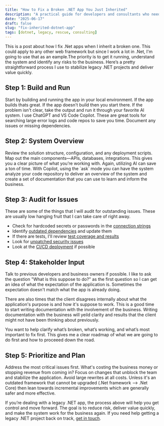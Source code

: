 ```yaml
---
title: "How to Fix a Broken .NET App You Just Inherited"
description: "A practical guide for developers and consultants who need to take over and rescue a legacy .NET codebase."
date: "2025-06-17"
draft: false
slug: "fix-inherited-dotnet-app"
tags: [dotnet, legacy, rescue, consulting]
---
```


<p>
This is a post about how I fix .Net apps when I inherit a broken one. This could apply to any other web framework but since I work a lot in .Net, I'm going to use that as an eample.The priority is to get it running, understand the system and identify any risks to the business. Here’s a pretty straightforward process I use to stabilize legacy .NET projects and deliver value quickly.
</p>

<h2>Step 1: Build and Run</h2>
<p>
Start by building and running the app in your local environment. If the app builds thats great. If the app doesn't build then you start there. If the problem isn't clear, take the output and run it through your favorite AI system. I use ChatGPT and VS Code Copilot. These are great tools for searching large error logs and code repos to save you time. Document any issues or missing dependencies. 
</p>

<h2>Step 2: System Overview</h2>
<p>
Review the solution structure, configuration, and any deployment scripts. Map out the main components—APIs, databases, integrations. This gives you a clear picture of what you’re working with. Again, utilizing AI can save a ton of time. With Copilot, using the `ask` mode you can have the system analyze your code repository to deliver an overview of the system and create a set of documentation that you can use to learn and inform the business.
</p>

<h2>Step 3: Audit for Issues</h2>
<p>These are some of the things that I will audit for outstanding issues. These are usually low hanging fruit that I can take care of right away. </p>
<ul>
<li>Check for hardcoded secrets or passwords in the <a href="/services/legacy-systems">connection strings</a></li>
<li>Identify <a href="/services/legacy-systems">outdated dependencies</a> and update them</li>
<li>If there are tests, I'll review <a href="/services/custom-software-development">test coverage and results</a></li>
<li>Look for <a href="/services/cloud-implementation">unpatched security issues</a></li>
<li>Look at the <a href="/services/cloud-implementation">CI/CD deployment</a> if possible</li>
</ul>

<h2>Step 4: Stakeholder Input</h2>
<p>
Talk to previous developers and business owners if possible. I like to ask the question "What is this suppose to do?" as the first question so I can get an idea of what the expectation of the application is. Sometimes the expectation doesn't match what the app is already doing. 
</p>
<p>There are also times that the client disagrees internally about what the application's purpose is and how it's suppose to work. This is a good time to start writing documentation with the involvement of the business. Writing documentation with the business will yeild clarity and results that the client might not have been thinking about previously.</p>
<p>You want to help clarify what’s broken, what’s working, and what’s most important to fix first. This gives me a clear roadmap of what we are going to do first and how to proceeed down the road.
</p>

<h2>Step 5: Prioritize and Plan</h2>
<p>
Address the most critical issues first. What's costing the business money or stopping revenue from coming in? Focus on changes that unblock the team and stabilize the application. Avoid large rewrites at all costs. Unless it's an outdated framework that cannot be upgraded (.Net framework --> .Net Core) then lean towards incremental improvements which are generally safer and more effective.
</p>

<p>
If you’re dealing with a legacy .NET app, the process above will help you get control and move forward. The goal is to reduce risk, deliver value quickly, and make the system work for the business again. If you need help getting a legacy .NET project back on track, <a href="/contact">get in touch</a>.
</p>

